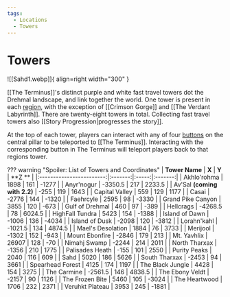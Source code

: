 ```yaml
---
tags:
  - Locations
  - Towers
---
```


# Towers
![[Sahd1.webp]]{ align=right width="300" }

[[The Terminus]]'s distinct purple and white fast travel towers dot the Drehmal landscape, and link together the world. One tower is present in each [region](/Regions), with the exception of [[Crimson Gorge]] and [[The Verdant Labyrinth]]. There are twenty-eight towers in total. Collecting fast travel towers also [[Story Progression|progresses the story]].

At the top of each tower, players can interact with any of four [buttons](https://minecraft.gamepedia.com/Button) on the central pillar to be teleported to [[The Terminus]]. Interacting with the corresponding button in The Terminus will teleport players back to that regions tower.


??? warning "Spoiler: List of Towers and Coordinates"
    |      **Tower Name**      |  **X**  | **Y** |  **Z ** |
    |:------------------------:|:-------:|:-----:|:-------:|
    | Akhlo'rohma              | 1898    | 161   | -1277   |
    | Anyr'nogur               | -3350.5 | 217   | 2233.5  |
    | Av'Sal **(coming with 2.2)** | -255    | 119   | 1643    |
    | Capital Valley           | 559     | 129   | 1177    |
    | Casai                    | -2776   | 144   | -1320   |
    | Faehrcyle                | 2595    | 98    | -3330   |
    | Grand Pike Canyon        | 3855    | 120   | -673    |
    | Gulf of Drehmal          | 460     | 97    | -389    |
    | Hellcrags                | -4268.5 | 78    | 6024.5  |
    | HighFall Tundra          | 5423    | 154   | -1388   |
    | Island of Dawn           | -1006   | 136   | -4034   |
    | Island of Dusk           | -2098   | 120   | -3812   |
    | Lorahn'kahl              | -1021.5 | 134   | 4874.5  |
    | Mael's Desolation        | 1884    | 76    | 3733    |
    | Merijool                 | -1302   | 152   | -943    |
    | Mount Ebonfire           | -2846   | 179   | 213     |
    | Mt. Yavhlix              | 26907   | 128   | -70     |
    | Nimahj Swamp             | -2244   | 214   | 2011    |
    | North Tharxax            | -1356   | 210   | 1775    |
    | Palisades Heath          | -155    | 101   | 2550    |
    | Purity Peaks             | 2040    | 116   | 609     |
    | Sahd                     | 5020    | 186   | 5626    |
    | South Tharxax            | -2453   | 94    | 3661    |
    | Spearhead Forest         | 4125    | 174   | 1197    |
    | The Black Jungle         | 4428    | 154   | 3275    |
    | The Carmine              | -2561.5 | 146   | 4838.5  |
    | The Ebony Veldt          | -2157   | 90    | 1126    |
    | The Frozen Bite          | 5460    | 105   | -3024   |
    | The Heartwood            | 1706    | 232   | 2371    |
    | Veruhkt Plateau          | 3953    | 245   | -1881   |
